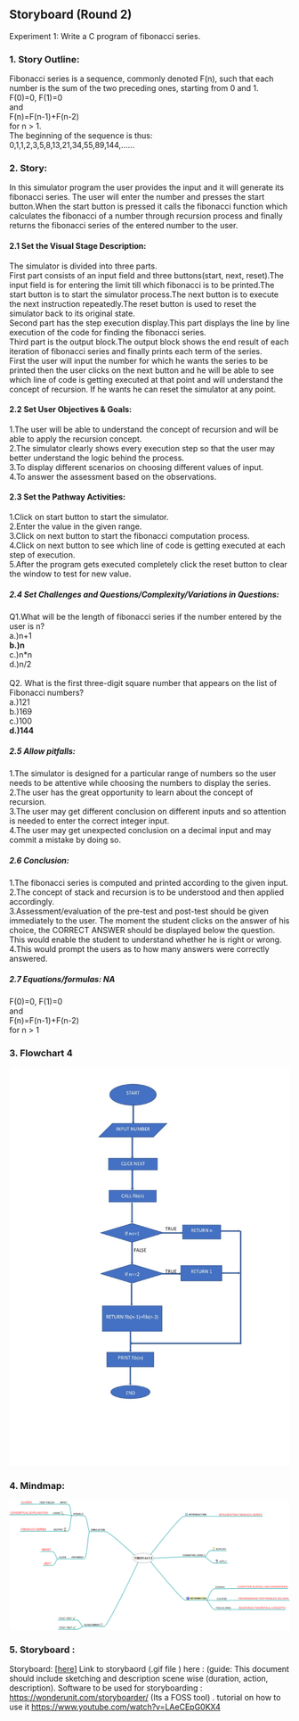 ## Storyboard (Round 2)

Experiment 1: Write a C program of fibonacci series.

### 1. Story Outline:
Fibonacci series is a sequence, commonly denoted F(n), such that each number is the sum of the two preceding ones, starting from 0 and 1.<br>
F(0)=0, F(1)=0<br>
and<br>
F(n)=F(n-1)+F(n-2)<br>
for n > 1.<br>
The beginning of the sequence is thus:<br>
0,1,1,2,3,5,8,13,21,34,55,89,144,......

### 2. Story:
In this simulator program the user provides the input and it will generate its fibonacci series. The user will enter the number and presses the start button.When the start button is pressed it calls the fibonacci function which calculates the fibonacci of a number through recursion process and finally returns the fibonacci series of the entered number to the user.<br>


#### 2.1 Set the Visual Stage Description:
The simulator is divided into three parts.<br>
First part consists of an input field and three buttons(start, next, reset).The input field is for entering the limit till which fibonacci is to be printed.The start button is to start the simulator process.The next button is to execute the next instruction repeatedly.The reset button is used to reset the simulator back to its original state.<br>
Second part has the step execution display.This part displays the line by line execution of the code for finding the fibonacci series.<br>
Third part is the output block.The output block shows the end result of each iteration of fibonacci series and finally prints each term of the series.<br>
First the user will input the number for which he wants the series to be printed then the user clicks on the next button and he will be able to see which line of code is getting executed at that point and will understand the concept of recursion.
If he wants he can reset the simulator at any point.

#### 2.2 Set User Objectives & Goals:
1.The user will be able to understand the concept of recursion and will be able to apply the recursion concept.<br>
2.The simulator clearly shows every execution step so that the user may better understand the logic behind the process.<br>
3.To display different scenarios on choosing different values of input.<br>
4.To answer the assessment based on the observations.

#### 2.3 Set the Pathway Activities:
1.Click on start button to start the simulator.<br>
2.Enter the value in the given range.<br>
3.Click on next button to start the fibonacci computation process.<br>
4.Click on next button to see which line of code is getting executed at each step of execution.<br>
5.After the program gets executed completely click the reset button to clear the window to test for new value.<br>

##### 2.4 Set Challenges and Questions/Complexity/Variations in Questions:

Q1.What will be the length of fibonacci series if the number entered by the user is n?<br>
a.)n+1<br>
<b>b.)n<br></b>
c.)n*n<br>
d.)n/2<br>
<br>
Q2. What is the first three-digit square number that appears on the list of Fibonacci numbers?<br>
a.)121<br>
b.)169<br>
c.)100<br>
<b>d.)144</b><br>

##### 2.5 Allow pitfalls:
1.The simulator is designed for a particular range of numbers so the user needs to be attentive while choosing the numbers to display the series.<br>
2.The user has the great opportunity to learn about the concept of recursion.<br>
3.The user may get different conclusion on different inputs and so attention is needed to enter the correct integer input.<br>
4.The user may get unexpected conclusion on a decimal input and may commit a mistake by doing so.<br>

##### 2.6 Conclusion:
1.The fibonacci series is computed and printed according to the given input.<br>
2.The concept of stack and recursion is to be understood and then applied accordingly.<br>
3.Assessment/evaluation of the pre-test and post-test should be given immediately to the user. The moment the student clicks on the answer of his choice, the CORRECT ANSWER should be displayed below the question. This would enable the student to understand whether he is right or wrong.<br>
4.This would prompt the users as to how many answers were correctly answered.<br>

##### 2.7 Equations/formulas: NA
F(0)=0, F(1)=0<br>
and<br>
F(n)=F(n-1)+F(n-2)<br>
for n > 1

### 3. Flowchart 4
<img src="flowchart/flowchart.jpeg"/><br>

### 4. Mindmap:
<img src="mindmap/mindmap.png"/>

### 5. Storyboard :
Storyboard: <a href="Storyboard/carwiper.gif"> [here]</a>
Link to storybaord (.gif file ) here :
(guide: This document should include sketching and description scene wise (duration, action, description). Software to be used for storyboarding : https://wonderunit.com/storyboarder/ (Its a FOSS tool) . tutorial on how to use it https://www.youtube.com/watch?v=LAeCEpG0KX4

